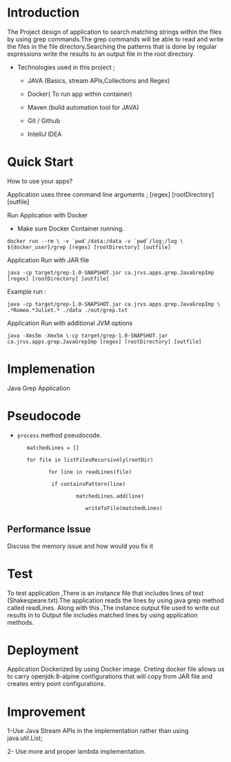 
# Introduction
The Project design of application to search matching strings within the files by using grep commands.The grep commands will be able to read and write the files
in the file directory.Searching the patterns that is done by regular expressions write the results to an output file in the root directory.

- Technologies used in this project ;

  - JAVA (Basics, stream APIs,Collections and Regex)

  - Docker( To run app within container)

  - Maven (build automation tool for JAVA)

  - Git / Github

  - IntelliJ IDEA



# Quick Start
How to use your apps?

Application uses three command line arguments ; [regex] [rootDirectory] [outfile]

Run Application with Docker

- Make sure Docker Container running.

``` docker run --rm \ -v `pwd`/data:/data -v `pwd`/log:/log \ ${docker_user}/grep [regex] [rootDirectory] [outfile] ```

Application Run with JAR file

``` java -cp target/grep-1.0-SNAPSHOT.jar ca.jrvs.apps.grep.JavaGrepImp [regex] [rootDirectory] [outfile] ```

Example run :

```java -cp target/grep-1.0-SNAPSHOT.jar ca.jrvs.apps.grep.JavaGrepImp \ .*Romeo.*Juliet.* ./data ./out/grep.txt```

Application Run with additional JVM options

``` java -Xms5m -Xmx5m \-cp target/grep-1.0-SNAPSHOT.jar ca.jrvs.apps.grep.JavaGrepImp [regex] [rootDirectory] [outfile] ```


# Implemenation


Java Grep Application


# Pseudocode

- `process` method pseudocode.




         matchedLines = []
        
         for file in listFilesRecursively(rootDir)
      
                for line in readLines(file)
                
                 if containsPattern(line)
                 
                         matchedLines.add(line)
                         
                            writeToFile(matchedLines)



## Performance Issue

Discuss the memory issue and how would you fix it

# Test

To test application ,There is an instance file that includes lines of text (Shakespeare.txt).The application reads the lines by using java grep method called readLines. Along with this ,The instance output file used to write out results in to Output file includes matched lines by using application methods.


# Deployment

Application Dockerized by using Docker image. Creting docker file allows us to carry openjdk:8-alpine configurations that will copy from JAR file and creates entry point configurations.


# Improvement

1-Use Java Stream APIs in the implementation rather than using java.util.List;

2- Use more and proper lambda implementation.




